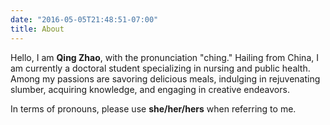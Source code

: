 ```yaml
---
date: "2016-05-05T21:48:51-07:00"
title: About
---
```


Hello, I am **Qing Zhao**, with the pronunciation "ching." Hailing from China, I am currently a doctoral student specializing in nursing and public health. Among my passions are savoring delicious meals, indulging in rejuvenating slumber, acquiring knowledge, and engaging in creative endeavors. 

In terms of pronouns, please use **she/her/hers** when referring to me.


